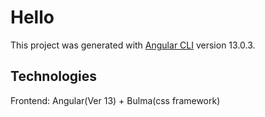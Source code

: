 # Hello

This project was generated with [Angular CLI](https://github.com/angular/angular-cli) version 13.0.3.

## Technologies
  Frontend: Angular(Ver 13) + Bulma(css framework)

